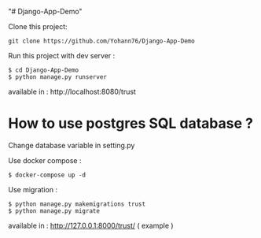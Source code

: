 "# Django-App-Demo" 

Clone this project:

    git clone https://github.com/Yohann76/Django-App-Demo

Run this project with dev server : 

    $ cd Django-App-Demo
    $ python manage.py runserver 

available in : http://localhost:8080/trust

# How to use postgres SQL database ?

Change database variable in setting.py 

Use docker compose :

    $ docker-compose up -d 

Use migration : 

    $ python manage.py makemigrations trust
    $ python manage.py migrate 

available in : http://127.0.0.1:8000/trust/ ( example )
 
